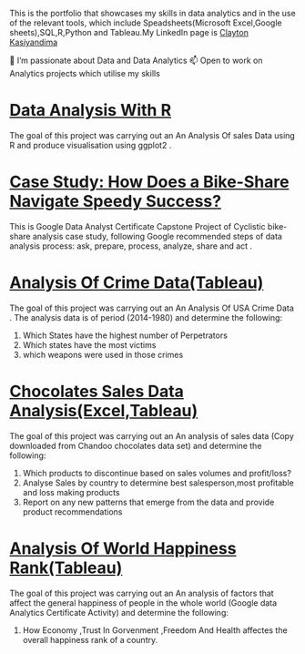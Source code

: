 This is the portfolio that showcases my skills in data analytics and in the use of the relevant tools, which include   Speadsheets(Microsoft Excel,Google sheets),SQL,R,Python and Tableau.My LinkedIn page is  [Clayton Kasiyandima](https://www.linkedin.com/in/clayton-kasiyandima-95022861/)

👀 I’m passionate about Data and Data Analytics 
📫 Open to work on Analytics projects which utilise my skills


#  [Data Analysis With R ](https://github.com/claykays/Data-Analysis-With-R)

The goal of this project was carrying out an An Analysis Of sales Data using R  and produce visualisation using ggplot2 . 

#  [Case Study: How Does a Bike-Share Navigate Speedy Success? ](https://github.com/claykays/CASE-STUDY-Capstone-Project)

This is Google Data Analyst Certificate Capstone Project of Cyclistic bike-share analysis case study, following Google recommended steps of data analysis process: ask, prepare, process, analyze, share and act .

#  [Analysis Of Crime Data(Tableau) ](https://github.com/claykays/Chocolate-Sales-Analytics)

The goal of this project was carrying out an An Analysis Of USA Crime Data . The analysis data is of period (2014-1980) and determine the following:

1)	Which States have the highest number of Perpetrators
2)	Which states have the most victims	
3)	which weapons were used in those crimes 


#  [Chocolates Sales Data Analysis(Excel,Tableau)](https://github.com/claykays/Chocolate-Sales-Analytics)

The goal of this project was carrying out an An analysis of sales data (Copy downloaded from Chandoo chocolates data set) and determine the following:

1)	Which products to discontinue based on sales volumes and profit/loss?
2)	Analyse Sales by country to determine best salesperson,most profitable and loss making products	
3)	Report on any new patterns that emerge from the data and provide product recommendations		



#  [Analysis Of World Happiness Rank(Tableau)](https://github.com/claykays/World-Happines-Score)

The goal of this project was carrying out an An analysis of factors that affect the general happiness of people in the whole world (Google data Analytics Certificate Activity) and determine the following:

1)	How Economy ,Trust In Gorvenment ,Freedom  And Health affectes the overall happiness rank of a country.



<!---
claykays/claykays is a ✨ special ✨ repository because its `README.md` (this file) appears on your GitHub profile.
You can click the Preview link to take a look at your changes.
--->
